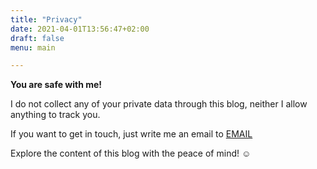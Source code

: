 ```yaml
---
title: "Privacy"
date: 2021-04-01T13:56:47+02:00
draft: false
menu: main

---
```


**You are safe with me!**

I do not collect any of your private data through this blog, neither I allow anything to track you. 

If you want to get in touch, just write me an email to [EMAIL](mailto:dariusz@fastmail.com)

Explore the content of this blog with the peace of mind!  :relaxed: